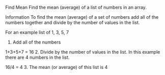 Find Mean
Find the mean (average) of a list of numbers in an array.

Information
To find the mean (average) of a set of numbers add all of the numbers together and divide by the number of values in the list.

For an example list of 1, 3, 5, 7

1. Add all of the numbers

1+3+5+7 = 16
2. Divide by the number of values in the list. In this example there are 4 numbers in the list.

16/4 = 4
3. The mean (or average) of this list is 4